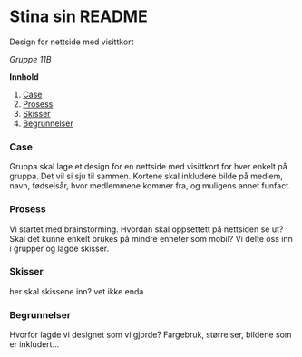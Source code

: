 # Stina sin README

Design for nettside med visittkort 

*Gruppe 11B*

**Innhold**

1. [Case](#Case)
2. [Prosess](#Prosess)
3. [Skisser](#Skisser)
4. [Begrunnelser](#Begrunnelser)

### Case

Gruppa skal lage et design for en nettside med visittkort for hver enkelt på gruppa. Det vil si sju til sammen. Kortene skal inkludere bilde på medlem, navn, fødselsår, hvor medlemmene kommer fra, og muligens annet funfact.

### Prosess

Vi startet med brainstorming. Hvordan skal oppsettett på nettsiden se ut? Skal det kunne enkelt brukes på mindre enheter som mobil? Vi delte oss inn i grupper og lagde skisser.

### Skisser

her skal skissene inn? vet ikke enda

### Begrunnelser

Hvorfor lagde vi designet som vi gjorde? Fargebruk, størrelser, bildene som er inkludert...




